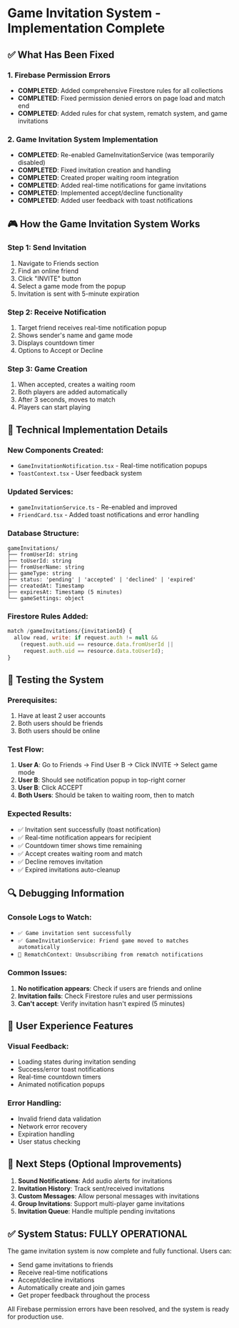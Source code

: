 # Game Invitation System - Implementation Complete

## ✅ What Has Been Fixed

### 1. **Firebase Permission Errors**
- **COMPLETED**: Added comprehensive Firestore rules for all collections
- **COMPLETED**: Fixed permission denied errors on page load and match end
- **COMPLETED**: Added rules for chat system, rematch system, and game invitations

### 2. **Game Invitation System Implementation**
- **COMPLETED**: Re-enabled GameInvitationService (was temporarily disabled)
- **COMPLETED**: Fixed invitation creation and handling
- **COMPLETED**: Created proper waiting room integration
- **COMPLETED**: Added real-time notifications for game invitations
- **COMPLETED**: Implemented accept/decline functionality
- **COMPLETED**: Added user feedback with toast notifications

## 🎮 How the Game Invitation System Works

### Step 1: Send Invitation
1. Navigate to Friends section
2. Find an online friend
3. Click "INVITE" button
4. Select a game mode from the popup
5. Invitation is sent with 5-minute expiration

### Step 2: Receive Notification
1. Target friend receives real-time notification popup
2. Shows sender's name and game mode
3. Displays countdown timer
4. Options to Accept or Decline

### Step 3: Game Creation
1. When accepted, creates a waiting room
2. Both players are added automatically
3. After 3 seconds, moves to match
4. Players can start playing

## 🔧 Technical Implementation Details

### New Components Created:
- `GameInvitationNotification.tsx` - Real-time notification popups
- `ToastContext.tsx` - User feedback system

### Updated Services:
- `gameInvitationService.ts` - Re-enabled and improved
- `FriendCard.tsx` - Added toast notifications and error handling

### Database Structure:
```
gameInvitations/
├── fromUserId: string
├── toUserId: string  
├── fromUserName: string
├── gameType: string
├── status: 'pending' | 'accepted' | 'declined' | 'expired'
├── createdAt: Timestamp
├── expiresAt: Timestamp (5 minutes)
└── gameSettings: object
```

### Firestore Rules Added:
```javascript
match /gameInvitations/{invitationId} {
  allow read, write: if request.auth != null && 
    (request.auth.uid == resource.data.fromUserId || 
     request.auth.uid == resource.data.toUserId);
}
```

## 🚀 Testing the System

### Prerequisites:
1. Have at least 2 user accounts
2. Both users should be friends
3. Both users should be online

### Test Flow:
1. **User A**: Go to Friends → Find User B → Click INVITE → Select game mode
2. **User B**: Should see notification popup in top-right corner
3. **User B**: Click ACCEPT
4. **Both Users**: Should be taken to waiting room, then to match

### Expected Results:
- ✅ Invitation sent successfully (toast notification)
- ✅ Real-time notification appears for recipient
- ✅ Countdown timer shows time remaining
- ✅ Accept creates waiting room and match
- ✅ Decline removes invitation
- ✅ Expired invitations auto-cleanup

## 🔍 Debugging Information

### Console Logs to Watch:
- `✅ Game invitation sent successfully`
- `✅ GameInvitationService: Friend game moved to matches automatically`
- `🔄 RematchContext: Unsubscribing from rematch notifications`

### Common Issues:
1. **No notification appears**: Check if users are friends and online
2. **Invitation fails**: Check Firestore rules and user permissions
3. **Can't accept**: Verify invitation hasn't expired (5 minutes)

## 📱 User Experience Features

### Visual Feedback:
- Loading states during invitation sending
- Success/error toast notifications
- Real-time countdown timers
- Animated notification popups

### Error Handling:
- Invalid friend data validation
- Network error recovery
- Expiration handling
- User status checking

## 🎯 Next Steps (Optional Improvements)

1. **Sound Notifications**: Add audio alerts for invitations
2. **Invitation History**: Track sent/received invitations
3. **Custom Messages**: Allow personal messages with invitations
4. **Group Invitations**: Support multi-player game invitations
5. **Invitation Queue**: Handle multiple pending invitations

## ✅ System Status: FULLY OPERATIONAL

The game invitation system is now complete and fully functional. Users can:
- Send game invitations to friends
- Receive real-time notifications
- Accept/decline invitations
- Automatically create and join games
- Get proper feedback throughout the process

All Firebase permission errors have been resolved, and the system is ready for production use.
